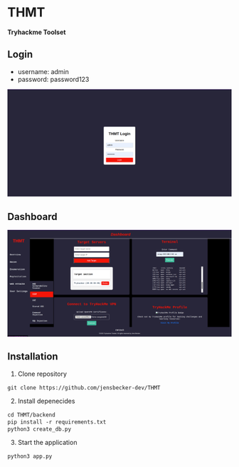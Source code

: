 # THMT

**Tryhackme Toolset**

## Login

- username: admin
- password: password123

![alt text](image-1.png)

## Dashboard

![alt text](image-2.png)

## Installation

1. Clone repository

```
git clone https://github.com/jensbecker-dev/THMT
```

2. Install depenecides

```
cd THMT/backend
pip install -r requirements.txt
python3 create_db.py
```

3. Start the application

```
python3 app.py
```
